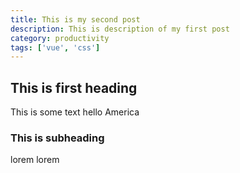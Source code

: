 ```yaml
---
title: This is my second post
description: This is description of my first post
category: productivity
tags: ['vue', 'css']
---
```


## This is first heading

This is some text hello America

### This is subheading

lorem lorem
